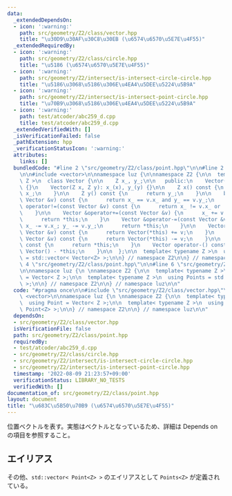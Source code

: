 ```yaml
---
data:
  _extendedDependsOn:
  - icon: ':warning:'
    path: src/geometry/Z2/class/vector.hpp
    title: "\u30D9\u30AF\u30C8\u30EB (\u6574\u6570\u5E7E\u4F55)"
  _extendedRequiredBy:
  - icon: ':warning:'
    path: src/geometry/Z2/class/circle.hpp
    title: "\u5186 (\u6574\u6570\u5E7E\u4F55)"
  - icon: ':warning:'
    path: src/geometry/Z2/intersect/is-intersect-circle-circle.hpp
    title: "\u5186\u3068\u5186\u306E\u4EA4\u5DEE\u5224\u5B9A"
  - icon: ':warning:'
    path: src/geometry/Z2/intersect/is-intersect-point-circle.hpp
    title: "\u70B9\u3068\u5186\u306E\u4EA4\u5DEE\u5224\u5B9A"
  - icon: ':warning:'
    path: test/atcoder/abc259_d.cpp
    title: test/atcoder/abc259_d.cpp
  _extendedVerifiedWith: []
  _isVerificationFailed: false
  _pathExtension: hpp
  _verificationStatusIcon: ':warning:'
  attributes:
    links: []
  bundledCode: "#line 2 \"src/geometry/Z2/class/point.hpp\"\n\n#line 2 \"src/geometry/Z2/class/vector.hpp\"\
    \n\n#include <vector>\n\nnamespace luz {\n\nnamespace Z2 {\n\n  template< typename\
    \ Z >\n  class Vector {\n\n    Z x_, y_;\n\n   public:\n    Vector(): x_(0), y_(0)\
    \ {}\n    Vector(Z x, Z y): x_(x), y_(y) {}\n\n    Z x() const {\n      return\
    \ x_;\n    }\n\n    Z y() const {\n      return y_;\n    }\n\n    bool operator==(const\
    \ Vector &v) const {\n      return x_ == v.x_ and y_ == v.y_;\n    }\n\n    bool\
    \ operator!=(const Vector &v) const {\n      return x_ != v.x_ or  y_ != v.y_;\n\
    \    }\n\n    Vector &operator+=(const Vector &v) {\n      x_ += v.x_; y_ += v.y_;\n\
    \      return *this;\n    }\n    Vector &operator-=(const Vector &v) {\n     \
    \ x_ -= v.x_; y_ -= v.y_;\n      return *this;\n    }\n\n    Vector operator+(const\
    \ Vector &v) const {\n      return Vector(*this) += v;\n    }\n    Vector operator-(const\
    \ Vector &v) const {\n      return Vector(*this) -= v;\n    }\n\n    Vector operator+()\
    \ const {\n      return *this;\n    }\n    Vector operator-() const {\n      return\
    \ Vector() - *this;\n    }\n\n  };\n\n  template< typename Z >\n  using Vectors\
    \ = std::vector< Vector<Z> >;\n\n} // namespace Z2\n\n} // namespace luz\n#line\
    \ 4 \"src/geometry/Z2/class/point.hpp\"\n\n#line 6 \"src/geometry/Z2/class/point.hpp\"\
    \n\nnamespace luz {\n \nnamespace Z2 {\n\n  template< typename Z >\n  using Point\
    \ = Vector< Z >;\n\n  template< typename Z >\n  using Points = std::vector< Point<Z>\
    \ >;\n\n} // namespace Z2\n\n} // namespace luz\n\n"
  code: "#pragma once\n\n#include \"src/geometry/Z2/class/vector.hpp\"\n\n#include\
    \ <vector>\n\nnamespace luz {\n \nnamespace Z2 {\n\n  template< typename Z >\n\
    \  using Point = Vector< Z >;\n\n  template< typename Z >\n  using Points = std::vector<\
    \ Point<Z> >;\n\n} // namespace Z2\n\n} // namespace luz\n\n"
  dependsOn:
  - src/geometry/Z2/class/vector.hpp
  isVerificationFile: false
  path: src/geometry/Z2/class/point.hpp
  requiredBy:
  - test/atcoder/abc259_d.cpp
  - src/geometry/Z2/class/circle.hpp
  - src/geometry/Z2/intersect/is-intersect-circle-circle.hpp
  - src/geometry/Z2/intersect/is-intersect-point-circle.hpp
  timestamp: '2022-08-09 21:23:57+09:00'
  verificationStatus: LIBRARY_NO_TESTS
  verifiedWith: []
documentation_of: src/geometry/Z2/class/point.hpp
layout: document
title: "\u683C\u5B50\u70B9 (\u6574\u6570\u5E7E\u4F55)"
---
```


位置ベクトルを表す。実態はベクトルとなっているため、詳細は Depends on の項目を参照すること。

## エイリアス
その他、`std::vector< Point<Z> >` のエイリアスとして `Points<Z>` が定義されている。
